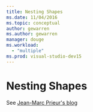 ```yaml
---
title: Nesting Shapes
ms.date: 11/04/2016
ms.topic: conceptual
author: gewarren
ms.author: gewarren
manager: douge
ms.workload:
  - "multiple"
ms.prod: visual-studio-dev15
---
```

# Nesting Shapes
See [Jean-Marc Prieur's blog](https://blogs.msdn.microsoft.com/jmprieur/2008/09/03/dsl-tools-support-of-nested-shapes-in-visual-studio-2008-sp1/)